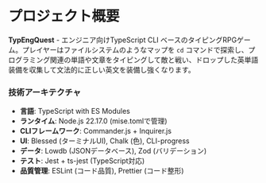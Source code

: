 # プロジェクト概要
**TypEngQuest** - エンジニア向けTypeScript CLI ベースのタイピングRPGゲーム。プレイヤーはファイルシステムのようなマップを `cd` コマンドで探索し、プログラミング関連の単語や文章をタイピングして敵と戦い、ドロップした英単語装備を収集して文法的に正しい英文を装備し強くなります。

### 技術アーキテクチャ
- **言語**: TypeScript with ES Modules
- **ランタイム**: Node.js 22.17.0 (mise.tomlで管理)
- **CLIフレームワーク**: Commander.js + Inquirer.js
- **UI**: Blessed (ターミナルUI), Chalk (色), CLI-progress
- **データ**: Lowdb (JSONデータベース), Zod (バリデーション)
- **テスト**: Jest + ts-jest (TypeScript対応)
- **品質管理**: ESLint (コード品質), Prettier (コード整形)